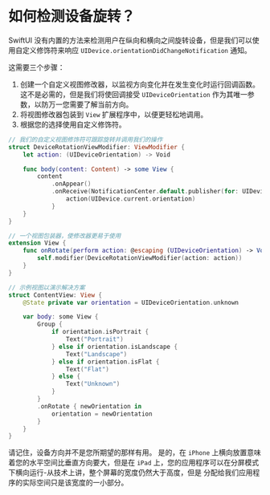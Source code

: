 如何检测设备旋转？
===

SwiftUI 没有内置的方法来检测用户在纵向和横向之间旋转设备，但是我们可以使用自定义修饰符来响应 `UIDevice.orientationDidChangeNotification` 通知。

这需要三个步骤：

1. 创建一个自定义视图修改器，以监视方向变化并在发生变化时运行回调函数。 这不是必需的，但是我们将使回调接受 `UIDeviceOrientation` 作为其唯一参数，以防万一您需要了解当前方向。
2. 将视图修改器包装到 `View` 扩展程序中，以便更轻松地调用。
3. 根据您的选择使用自定义修饰符。

```swift
// 我们的自定义视图修饰符可跟踪旋转并调用我们的操作
struct DeviceRotationViewModifier: ViewModifier {
    let action: (UIDeviceOrientation) -> Void

    func body(content: Content) -> some View {
        content
            .onAppear()
            .onReceive(NotificationCenter.default.publisher(for: UIDevice.orientationDidChangeNotification)) { _ in
                action(UIDevice.current.orientation)
            }
    }
}

// 一个视图包装器，使修改器更易于使用
extension View {
    func onRotate(perform action: @escaping (UIDeviceOrientation) -> Void) -> some View {
        self.modifier(DeviceRotationViewModifier(action: action))
    }
}

// 示例视图以演示解决方案
struct ContentView: View {
    @State private var orientation = UIDeviceOrientation.unknown

    var body: some View {
        Group {
            if orientation.isPortrait {
                Text("Portrait")
            } else if orientation.isLandscape {
                Text("Landscape")
            } else if orientation.isFlat {
                Text("Flat")
            } else {
                Text("Unknown")
            }
        }
        .onRotate { newOrientation in
            orientation = newOrientation
        }
    }
}
```

请记住，设备方向并不是您所期望的那样有用。 是的，在 `iPhone` 上横向放置意味着您的水平空间比垂直方向要大，但是在 `iPad` 上，您的应用程序可以在分屏模式下横向运行-从技术上讲，整个屏幕的宽度仍然大于高度，但是 分配给我们应用程序的实际空间只是该宽度的一小部分。